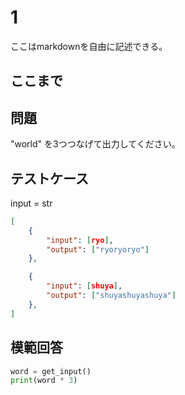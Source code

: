 # 1

ここはmarkdownを自由に記述できる。

ここまで
---
## 問題

"world" を3つつなげて出力してください。

## テストケース
input = str
```json
[
	{
		"input": [ryo],
		"output": ["ryoryoryo"]
  	},

	{
		"input": [shuya],
		"output": ["shuyashuyashuya"]
  	},
]
```

## 模範回答
```python
word = get_input()
print(word * 3)
```